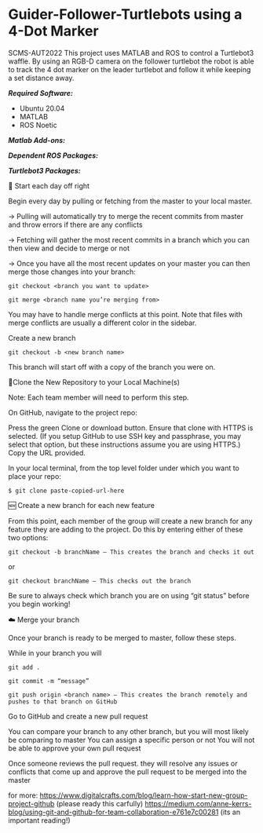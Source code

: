 # Guider-Follower-Turtlebots using a 4-Dot Marker
SCMS-AUT2022
This project uses MATLAB and ROS to control a Turtlebot3 waffle. By using an RGB-D camera on the follower turtlebot the robot is able to track the 4 dot marker on the leader turtlebot and follow it while keeping a set distance away.

<b> <i>Required Software: </i></b>
- Ubuntu 20.04
- MATLAB
- ROS Noetic


<b> <i>Matlab Add-ons: </i></b>


<b> <i>Dependent ROS Packages: </i></b>


<b> <i>Turtlebot3 Packages: </i></b>





🙂 Start each day off right

Begin every day by pulling or fetching from the master to your local master.

  -> Pulling will automatically try to merge the recent commits from master and throw errors if there are any conflicts

  -> Fetching will gather the most recent commits in a branch which you can then view and decide to merge or not

  -> Once you have all the most recent updates on your master you can then merge those changes into your branch:

    git checkout <branch you want to update>

    git merge <branch name you’re merging from>

You may have to handle merge conflicts at this point. Note that files with merge conflicts are usually a different color in the sidebar.

Create a new branch

    git checkout -b <new branch name>

  This branch will start off with a copy of the branch you were on.


👮Clone the New Repository to your Local Machine(s)

  Note: Each team member will need to perform this step.

  On GitHub, navigate to the project repo:

   Press the green Clone or download button.
   Ensure that clone with HTTPS is selected. (If you setup GitHub to use SSH key and passphrase, you may select that option, but these instructions assume you are using HTTPS.)
   Copy the URL provided.

In your local terminal, from the top level folder under which you want to place your repo:

    $ git clone paste-copied-url-here

🆕 Create a new branch for each new feature

From this point, each member of the group will create a new branch for any feature they are adding to the project. Do this by entering either of these two options:

    git checkout -b branchName – This creates the branch and checks it out

or

    git checkout branchName – This checks out the branch

Be sure to always check which branch you are on using “git status” before you begin working!

☁️ Merge your branch

Once your branch is ready to be merged to master, follow these steps.

   While in your branch you will 

    git add . 

    git commit -m “message”

    git push origin <branch name> – This creates the branch remotely and pushes to that branch on GitHub

  Go to GitHub and create a new pull request

   You can compare your branch to any other branch, but you will most likely be comparing to master
   You can assign a specific person or not
   You will not be able to approve your own pull request 

   Once someone reviews the pull request. they will resolve any issues or conflicts that come up and approve the pull request to be merged into the master


for more: 
https://www.digitalcrafts.com/blog/learn-how-start-new-group-project-github (please ready this carfully)
https://medium.com/anne-kerrs-blog/using-git-and-github-for-team-collaboration-e761e7c00281 (its an important reading!)
